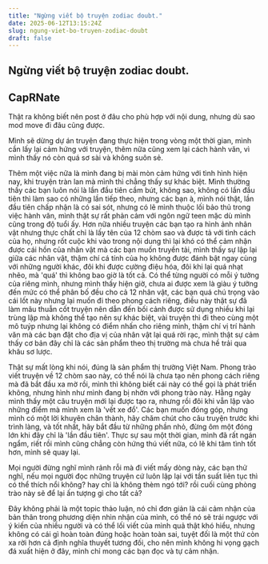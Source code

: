 ```yaml
---
title: "Ngừng viết bộ truyện zodiac doubt."
date: 2025-06-12T13:15:24Z
slug: ngung-viet-bo-truyen-zodiac-doubt
draft: false
---
```


## Ngừng viết bộ truyện zodiac doubt.

## CapRNate

Thật ra không biết nên post ở đâu cho phù hợp với nội dung, nhưng dù sao mod move đi đâu cũng được.
 
Mình sẽ dừng dự án truyện đang thực hiện trong vòng một thời gian, mình cần lấy lại cảm hứng với truyện, thêm nữa cũng xem lại cách hành văn, vì mình thấy nó còn quá sơ sài và không suôn sẻ.
 
Thêm một việc nữa là mình đang bị mài mòn cảm hứng với tình hình hiện nay, khi truyện tràn lan mà mình thì chẳng thấy sự khác biệt. Mình thường thấy các bạn luôn nói là lần đầu tiên cầm bút, không sao, không có lần đầu tiên thì làm sao có những lần tiếp theo, nhưng các bạn à, mình nói thật, lần đầu tiên chấp nhận là có sai sót, nhưng có lẽ mình thuộc lối bảo thủ trong việc hành văn, mình thật sự rất phản cảm với ngôn ngữ teen mặc dù mình cũng trong độ tuổi ấy. Hơn nữa nhiều truyện các bạn tạo ra hình ảnh nhân vật nhưng thực chất chỉ là lấy tên của 12 chòm sao và được tả với tình cách của họ, nhưng rốt cuộc khi vào trong nội dung thì lại khó có thể cảm nhận được cái hồn của nhân vật mà các bạn muốn truyền tải, mình thấy sự lập lại giữa các nhân vật, thậm chí cá tính của họ không được đánh bật ngay cùng với những người khác, đôi khi được cường điệu hóa, đôi khi lại quá nhạt nhẽo, mà 'quá' thì không bao giờ là tốt cả. Có thể từng người có mỗi ý tưởng của riêng mình, nhưng mình thấy hiện giờ, chưa ai được xem là giàu ý tưởng đến mức có thể phân bố đều cho cả 12 nhân vật, các bạn quá chú trọng vào cái lốt này nhưng lại muốn đi theo phong cách riêng, điều này thật sự đã làm mâu thuẫn cốt truyện nên dẫn đến bối cảnh được sử dụng nhiều khi lại trùng lập mà không thể tạo nên sự khác biệt, vài truyện thì đi theo cùng một mô tuýp nhưng lại không có điểm nhấn cho riêng mình, thậm chí vị trí hành văn mà các bạn đặt cho địa vị của nhân vật lại quá rời rạc, mình thật sự cảm thấy cơ bản đây chỉ là các sản phẩm theo thị trường mà chưa hề trải qua khâu sơ lược.
 
Thật sự mất lòng khi nói, đúng là sản phẩm thị trường Việt Nam. Phong trào viết truyện về 12 chòm sao này, có thể nói là chưa tạo nên phong cách riêng mà đã bắt đầu xa mờ rồi, mình thì không biết cái này có thể gọi là phát triển không, nhưng hình như mình đang bị nhờn với phong trào này. Hằng ngày mình thấy một câu truyện mới lại được tạo ra, nhưng rồi đôi khi vẫn lập vào những điểm mà mình xem là 'vết xe đổ'. Các bạn muốn đóng góp, nhưng mình có một lời khuyên chân thành, hãy chăm chút cho câu truyện trước khi trình làng, và tốt nhất, hãy bắt đầu từ những phần nhỏ, đừng ôm một đóng lớn khi đây chỉ là 'lần đầu tiên'. Thực sự sau một thời gian, mình đã rất ngán ngẩm, riết rồi mình cũng chẳng còn hứng thú viết nữa, có lẽ khi tâm tình tốt hơn, mình sẽ quay lại.
 
Mọi người đừng nghĩ mình rảnh rỗi mà đi viết mấy dòng này, các bạn thử nghĩ, nếu mọi người đọc những truyện cứ luôn lập lại với tần suất liên tục thì có thể thích nổi không? hay chỉ là không thèm ngó tới? rồi cuối cùng phòng trào này sẽ để lại ấn tượng gì cho tất cả?
 
Đây không phải là một topic thảo luận, nó chỉ đơn giản là cái cảm nhận của bản thân trong phương diện nhìn nhận của mình, có thể nó sẽ trái ngược với ý kiến của nhiều người và có thể lối viết của mình quả thật khó hiểu, nhưng không có cái gì hoàn toàn đúng hoặc hoàn toàn sai, tuyệt đối là một thứ còn xa rời hơn cả định nghĩa thuyết tương đối, cho nên mình không hi vọng gạch đá xuất hiện ở đây, mình chỉ mong các bạn đọc và tự cảm nhận.